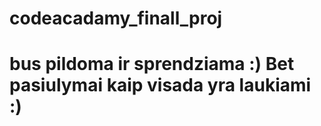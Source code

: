 # codeacadamy_finall_proj

# bus pildoma ir sprendziama :) Bet pasiulymai kaip visada yra laukiami :)

